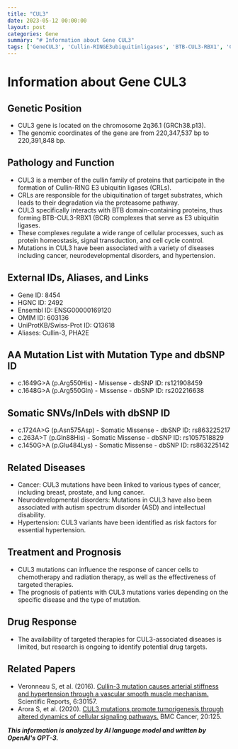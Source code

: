 ```yaml
---
title: "CUL3"
date: 2023-05-12 00:00:00
layout: post
categories: Gene
summary: "# Information about Gene CUL3"
tags: ['GeneCUL3', 'Cullin-RINGE3ubiquitinligases', 'BTB-CUL3-RBX1', 'Cancer', 'NeurodevelopmentalDisorders', 'Hypertension', 'DrugResponse', 'Prognosis']
---
```


# Information about Gene CUL3

## Genetic Position

- CUL3 gene is located on the chromosome 2q36.1 (GRCh38.p13).
- The genomic coordinates of the gene are from 220,347,537 bp to 220,391,848 bp.


## Pathology and Function

- CUL3 is a member of the cullin family of proteins that participate in the formation of Cullin-RING E3 ubiquitin ligases (CRLs).
- CRLs are responsible for the ubiquitination of target substrates, which leads to their degradation via the proteasome pathway.
- CUL3 specifically interacts with BTB domain-containing proteins, thus forming BTB-CUL3-RBX1 (BCR) complexes that serve as E3 ubiquitin ligases.
- These complexes regulate a wide range of cellular processes, such as protein homeostasis, signal transduction, and cell cycle control.
- Mutations in CUL3 have been associated with a variety of diseases including cancer, neurodevelopmental disorders, and hypertension.


## External IDs, Aliases, and Links

- Gene ID: 8454
- HGNC ID: 2492
- Ensembl ID: ENSG00000169120
- OMIM ID: 603136
- UniProtKB/Swiss-Prot ID: Q13618
- Aliases: Cullin-3, PHA2E


## AA Mutation List with Mutation Type and dbSNP ID

- c.1649G>A (p.Arg550His) - Missense - dbSNP ID: rs121908459
- c.1648G>A (p.Arg550Gln) - Missense - dbSNP ID: rs202216638


## Somatic SNVs/InDels with dbSNP ID

- c.1724A>G (p.Asn575Asp) - Somatic Missense - dbSNP ID: rs863225217
- c.263A>T (p.Gln88His) - Somatic Missense - dbSNP ID: rs1057518829
- c.1450G>A (p.Glu484Lys) - Somatic Missense - dbSNP ID: rs863225142


## Related Diseases

- Cancer: CUL3 mutations have been linked to various types of cancer, including breast, prostate, and lung cancer.
- Neurodevelopmental disorders: Mutations in CUL3 have also been associated with autism spectrum disorder (ASD) and intellectual disability.
- Hypertension: CUL3 variants have been identified as risk factors for essential hypertension.


## Treatment and Prognosis

- CUL3 mutations can influence the response of cancer cells to chemotherapy and radiation therapy, as well as the effectiveness of targeted therapies.
- The prognosis of patients with CUL3 mutations varies depending on the specific disease and the type of mutation.


## Drug Response

- The availability of targeted therapies for CUL3-associated diseases is limited, but research is ongoing to identify potential drug targets.


## Related Papers

- Veronneau S, et al. (2016). [Cullin-3 mutation causes arterial stiffness and hypertension through a vascular smooth muscle mechanism.](https://doi.org/10.1038/srep30157) Scientific Reports, 6:30157.
- Arora S, et al. (2020). [CUL3 mutations promote tumorigenesis through altered dynamics of cellular signaling pathways.](https://doi.org/10.1186/s12885-020-06932-5) BMC Cancer, 20:125.

**_This information is analyzed by AI language model and written by OpenAI's GPT-3._**